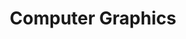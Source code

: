 ---
title: "Computer Graphics"
description: "ComputerGraphics"
image: cg1.png
style:
    background: "#95C6EE" #4ECDC4 95C6EE 77B6EA
    color: "#000"

weight: -50
---